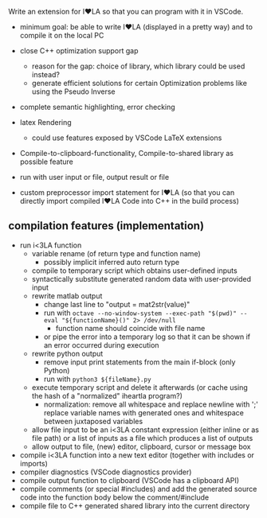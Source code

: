 Write an extension for I❤️LA so that you can program with it in VSCode.

- minimum goal: be able to write I❤️LA (displayed in a pretty way) and to compile it on the local PC
- close C++ optimization support gap
  - reason for the gap: choice of library, which library could be used instead?
  - generate efficient solutions for certain Optimization problems like using the Pseudo Inverse

- complete semantic highlighting, error checking
- latex Rendering
  - could use features exposed by VSCode LaTeX extensions
- Compile-to-clipboard-functionality, Compile-to-shared library as possible feature
- run with user input or file, output result or file
- custom preprocessor import statement for I❤️LA (so that you can directly import compiled I❤️LA Code into C++ in the build process)

## compilation features (implementation)

* run i<3LA function
  * variable rename (of return type and function name)
    * possibly implicit inferred auto return type
  * compile to temporary script which obtains user-defined inputs
  * syntactically substitute generated random data with user-provided input
  * rewrite matlab output 
    * change last line to "output = mat2str(value)"
    * run with `octave --no-window-system --exec-path "$(pwd)" --eval "${functionName}()" 2> /dev/null`
      * function name should coincide with file name
    * or pipe the error into a temporary log so that it can be shown if an error occurred during execution
  * rewrite python output
    * remove input print statements from the main if-block (only Python)
    * run with `python3 ${fileName}.py`
  * execute temporary script and delete it afterwards (or cache using the hash of a "normalized" iheartla program?)
    * normalization: remove all whitespace and replace newline with ';' replace variable names with generated ones and whitespace between juxtaposed variables
  * allow file input to be an i<3LA constant expression (either inline or as file path) or a list of inputs as a file which produces a list of outputs
  * allow output to file, (new) editor, clipboard, cursor or message box
* compile i<3LA function into a new text editor (together with includes or imports)
* compiler diagnostics (VSCode diagnostics provider)
* compile output function to clipboard (VSCode has a clipboard API)
* compile comments (or special #includes) and add the generated source code into the function body below the comment/#include
* compile file to C++ generated shared library into the current directory